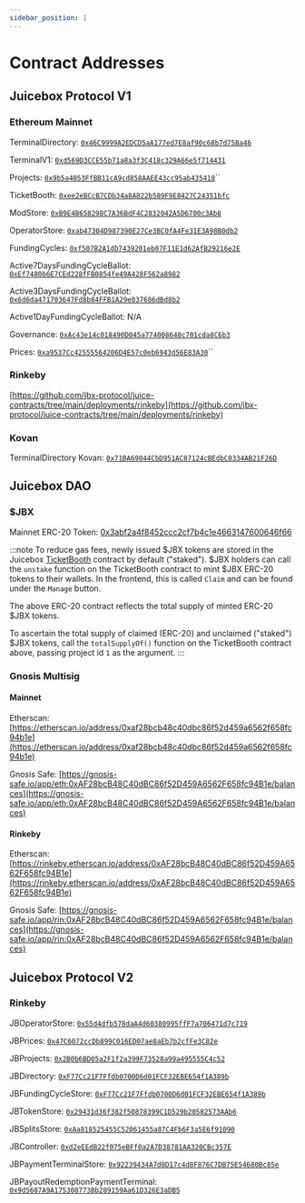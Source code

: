 ```yaml
---
sidebar_position: 1
---
```


# Contract Addresses

## Juicebox Protocol V1

### Ethereum Mainnet

TerminalDirectory: [`0x46C9999A2EDCD5aA177ed7E8af90c68b7d75Ba46`](https://etherscan.io/address/0x46c9999a2edcd5aa177ed7e8af90c68b7d75ba46)

TerminalV1: [`0xd569D3CCE55b71a8a3f3C418c329A66e5f714431`](https://etherscan.io/address/0xd569D3CCE55b71a8a3f3C418c329A66e5f714431)

Projects: [`0x9b5a4053FfBB11cA9cd858AAEE43cc95ab435418`](https://etherscan.io/address/0x9b5a4053FfBB11cA9cd858AAEE43cc95ab435418)\`\`

TicketBooth: [`0xee2eBCcB7CDb34a8A822b589F9E8427C24351bfc`](https://etherscan.io/address/0xee2eBCcB7CDb34a8A822b589F9E8427C24351bfc)

ModStore: [`0xB9E4B658298C7A36BdF4C2832042A5D6700c3Ab8`](https://etherscan.io/address/0xB9E4B658298C7A36BdF4C2832042A5D6700c3Ab8)

OperatorStore: [`0xab47304D987390E27Ce3BC0fA4Fe31E3A98B0db2`](https://etherscan.io/address/0xab47304D987390E27Ce3BC0fA4Fe31E3A98B0db2)

FundingCycles: [`0xf507B2A1dD7439201eb07F11E1d62AfB29216e2E`](https://etherscan.io/address/0xf507B2A1dD7439201eb07F11E1d62AfB29216e2E)

Active7DaysFundingCycleBallot: [`0xEf7480b6E7CEd228fFB0854fe49A428F562a8982`](https://etherscan.io/address/0xEf7480b6E7CEd228fFB0854fe49A428F562a8982)

Active3DaysFundingCycleBallot: [`0x6d6da471703647Fd8b84FFB1A29e037686dBd8b2`](https://etherscan.io/address/0x6d6da471703647Fd8b84FFB1A29e037686dBd8b2)

Active1DayFundingCycleBallot: N/A

Governance: [`0xAc43e14c018490D045a774008648c701cda8C6b3`](https://etherscan.io/address/0xAc43e14c018490D045a774008648c701cda8C6b3)

Prices: [`0xa9537Cc42555564206D4E57c0eb6943d56E83A30`](https://etherscan.io/address/0xa9537Cc42555564206D4E57c0eb6943d56E83A30)\`\`

### Rinkeby

[https://github.com/jbx-protocol/juice-contracts/tree/main/deployments/rinkeby](https://github.com/jbx-protocol/juice-contracts/tree/main/deployments/rinkeby)

### Kovan

TerminalDirectory Kovan: [`0x71BA69044CbD951AC87124cBEdbC0334AB21F26D`](https://kovan.etherscan.io/address/0x71BA69044CbD951AC87124cBEdbC0334AB21F26D)

## Juicebox DAO

### $JBX

Mainnet ERC-20 Token: [0x3abf2a4f8452ccc2cf7b4c1e4663147600646f66](https://etherscan.io/token/0x3abf2a4f8452ccc2cf7b4c1e4663147600646f66)

:::note
To reduce gas fees, newly issued $JBX tokens are stored in the Juicebox [TicketBooth](../protocol-v1/ticketbooth/) contract by default ("staked"). $JBX holders can call the `unstake` function on the TicketBooth contract to mint $JBX ERC-20 tokens to their wallets. In the frontend, this is called `Claim` and can be found under the `Manage` button.

The above ERC-20 contract reflects the total supply of minted ERC-20 $JBX tokens.

To ascertain the total supply of claimed (ERC-20) and unclaimed ("staked") $JBX tokens, call the `totalSupplyOf()` function on the TicketBooth contract above, passing project id `1` as the argument.
:::

### Gnosis Multisig

#### Mainnet

Etherscan: [https://etherscan.io/address/0xaf28bcb48c40dbc86f52d459a6562f658fc94b1e](https://etherscan.io/address/0xaf28bcb48c40dbc86f52d459a6562f658fc94b1e)

Gnosis Safe: [https://gnosis-safe.io/app/eth:0xAF28bcB48C40dBC86f52D459A6562F658fc94B1e/balances](https://gnosis-safe.io/app/eth:0xAF28bcB48C40dBC86f52D459A6562F658fc94B1e/balances)

#### **Rinkeby**

Etherscan: [https://rinkeby.etherscan.io/address/0xAF28bcB48C40dBC86f52D459A6562F658fc94B1e](https://rinkeby.etherscan.io/address/0xAF28bcB48C40dBC86f52D459A6562F658fc94B1e)

Gnosis Safe: [https://gnosis-safe.io/app/rin:0xAF28bcB48C40dBC86f52D459A6562F658fc94B1e/balances](https://gnosis-safe.io/app/rin:0xAF28bcB48C40dBC86f52D459A6562F658fc94B1e/balances)

## Juicebox Protocol V2

### Rinkeby

JBOperatorStore: [`0x55d4dfb578daA4d60380995ffF7a706471d7c719`](https://rinkeby.etherscan.io/address/0x55d4dfb578daA4d60380995ffF7a706471d7c719)

JBPrices: [`0x47C6072ccDb899C016ED07ae8aEb7b2cfFe3C82e`](https://rinkeby.etherscan.io/address/0x47C6072ccDb899C016ED07ae8aEb7b2cfFe3C82e)

JBProjects: [`0x2B0b6BD05a2F1f2a399F73528a99a495555C4c52`](https://rinkeby.etherscan.io/address/0x2B0b6BD05a2F1f2a399F73528a99a495555C4c52)

JBDirectory: [`0xF77Cc21F7Ffdb0700D6d01FCF32EBE654f1A389b`](https://rinkeby.etherscan.io/address/0xF77Cc21F7Ffdb0700D6d01FCF32EBE654f1A389b)

JBFundingCycleStore: [`0xF77Cc21F7Ffdb0700D6d01FCF32EBE654f1A389b`](https://rinkeby.etherscan.io/address/0xfd6Bc33C9e25c6d9Bbd00b04992E3639E786DCEd)

JBTokenStore: [`0x29431d36f382f50878399C1D529b20582573AAb6`](https://rinkeby.etherscan.io/address/0x29431d36f382f50878399C1D529b20582573AAb6)

JBSplitsStore: [`0xAa818525455C52061455a87C4Fb6F3a5E6f91090`](https://rinkeby.etherscan.io/address/0xAa818525455C52061455a87C4Fb6F3a5E6f91090)

JBController: [`0xd2eEEdB22f075eBFf0a2A7D38781AA320CBc357E`](https://rinkeby.etherscan.io/address/0xd2eEEdB22f075eBFf0a2A7D38781AA320CBc357E)

JBPaymentTerminalStore: [`0x92239434A7d0D17c4d8F876C7DB75E54680Bc85e`](https://rinkeby.etherscan.io/address/0x92239434A7d0D17c4d8F876C7DB75E54680Bc85e)

JBPayoutRedemptionPaymentTerminal: [`0x9d5687A9A175308773Bb289159Aa61D326E3aDB5`](https://rinkeby.etherscan.io/address/0x9d5687A9A175308773Bb289159Aa61D326E3aDB5)

